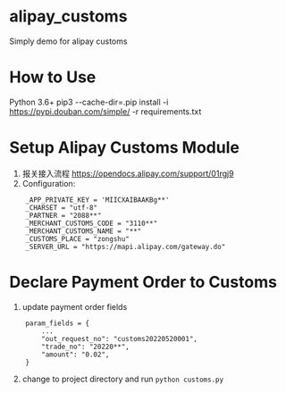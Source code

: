 # alipay_customs
Simply demo for alipay customs

# How to Use
Python 3.6+
pip3 --cache-dir=.pip install -i https://pypi.douban.com/simple/ -r requirements.txt
# Setup Alipay Customs Module
1. 报关接入流程 https://opendocs.alipay.com/support/01rgj9    
2. Configuration:
```shell
    _APP_PRIVATE_KEY = 'MIICXAIBAAKBg**'
    _CHARSET = "utf-8"
    _PARTNER = "2088**"
    _MERCHANT_CUSTOMS_CODE = "3110**"
    _MERCHANT_CUSTOMS_NAME = "**"
    _CUSTOMS_PLACE = "zongshu"
    _SERVER_URL = "https://mapi.alipay.com/gateway.do"
```
# Declare Payment Order to Customs
1. update payment order fields
```shell
    param_fields = {
        ...
        "out_request_no": "customs20220520001",
        "trade_no": "20220**",
        "amount": "0.02",
    }
```
2. change to project directory and run `python customs.py`